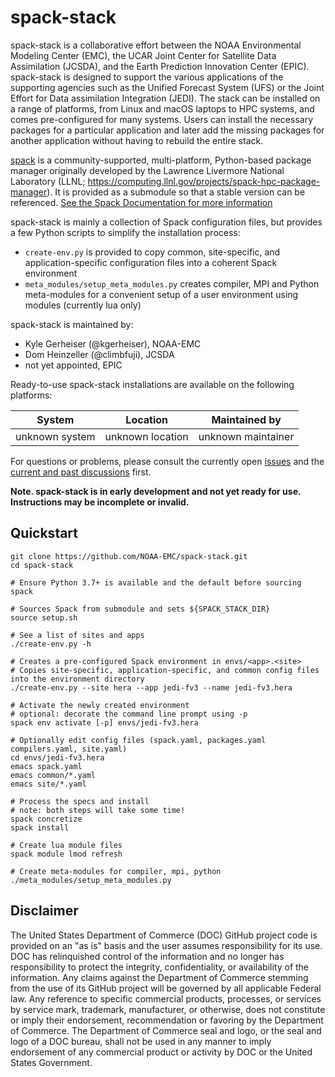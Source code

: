 # spack-stack

spack-stack is a collaborative effort between the NOAA Environmental Modeling Center (EMC), the UCAR Joint Center for Satellite Data Assimilation (JCSDA), and the Earth Prediction Innovation Center (EPIC). spack-stack is designed to support the various applications of the supporting agencies such as the Unified Forecast System (UFS) or the Joint Effort for Data assimilation Integration (JEDI). The stack can be installed on a range of platforms, from Linux and macOS laptops to HPC systems, and comes pre-configured for many systems. Users can install the necessary packages for a particular application and later add the missing packages for another application without having to rebuild the entire stack.

[spack](https://github.com/spack/spack) is a community-supported, multi-platform, Python-based package manager originally developed by the Lawrence Livermore National Laboratory (LLNL; https://computing.llnl.gov/projects/spack-hpc-package-manager). It is provided as a submodule so that a stable version can be referenced. [See the Spack Documentation for more information](https://spack.readthedocs.io/en/latest/)

spack-stack is mainly a collection of Spack configuration files, but provides a few Python scripts to simplify the installation process:
- `create-env.py` is provided to copy common, site-specific, and application-specific configuration files into a coherent Spack environment
- `meta_modules/setup_meta_modules.py` creates compiler, MPI and Python meta-modules for a convenient setup of a user environment using modules (currently lua only)

spack-stack is maintained by:
- Kyle Gerheiser (@kgerheiser), NOAA-EMC
- Dom Heinzeller (@climbfuji), JCSDA
- not yet appointed, EPIC

Ready-to-use spack-stack installations are available on the following platforms:

| System         | Location          | Maintained by      |
| -------------- | ----------------- | ------------------ |
| unknown system | unknown location  | unknown maintainer |

For questions or problems, please consult the currently open [issues](https://github.com/noaa-emc/spack-stack/issues) and the [current and past discussions](https://github.com/noaa-emc/spack-stack/discussions) first.

**Note. spack-stack is in early development and not yet ready for use. Instructions may be incomplete or invalid.**

## Quickstart

```
git clone https://github.com/NOAA-EMC/spack-stack.git
cd spack-stack

# Ensure Python 3.7+ is available and the default before sourcing spack

# Sources Spack from submodule and sets ${SPACK_STACK_DIR}
source setup.sh

# See a list of sites and apps
./create-env.py -h

# Creates a pre-configured Spack environment in envs/<app>.<site>
# Copies site-specific, application-specific, and common config files into the environment directory
./create-env.py --site hera --app jedi-fv3 --name jedi-fv3.hera

# Activate the newly created environment
# optional: decorate the command line prompt using -p
spack env activate [-p] envs/jedi-fv3.hera

# Optionally edit config files (spack.yaml, packages.yaml compilers.yaml, site.yaml)
cd envs/jedi-fv3.hera
emacs spack.yaml
emacs common/*.yaml
emacs site/*.yaml

# Process the specs and install
# note: both steps will take some time!
spack concretize
spack install

# Create lua module files
spack module lmod refresh

# Create meta-modules for compiler, mpi, python
./meta_modules/setup_meta_modules.py
```

## Disclaimer

The United States Department of Commerce (DOC) GitHub project code is
provided on an "as is" basis and the user assumes responsibility for
its use. DOC has relinquished control of the information and no longer
has responsibility to protect the integrity, confidentiality, or
availability of the information. Any claims against the Department of
Commerce stemming from the use of its GitHub project will be governed
by all applicable Federal law. Any reference to specific commercial
products, processes, or services by service mark, trademark,
manufacturer, or otherwise, does not constitute or imply their
endorsement, recommendation or favoring by the Department of
Commerce. The Department of Commerce seal and logo, or the seal and
logo of a DOC bureau, shall not be used in any manner to imply
endorsement of any commercial product or activity by DOC or the United
States Government.
